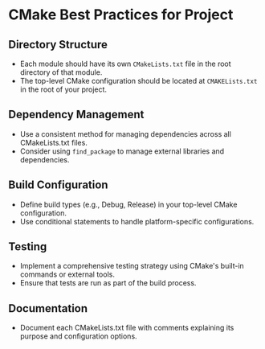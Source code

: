 # CMake Best Practices for Project

## Directory Structure
- Each module should have its own `CMakeLists.txt` file in the root directory of that module.
- The top-level CMake configuration should be located at `CMAKELists.txt` in the root of your project.

## Dependency Management
- Use a consistent method for managing dependencies across all CMakeLists.txt files.
- Consider using `find_package` to manage external libraries and dependencies.

## Build Configuration
- Define build types (e.g., Debug, Release) in your top-level CMake configuration.
- Use conditional statements to handle platform-specific configurations.

## Testing
- Implement a comprehensive testing strategy using CMake's built-in commands or external tools.
- Ensure that tests are run as part of the build process.

## Documentation
- Document each CMakeLists.txt file with comments explaining its purpose and configuration options.